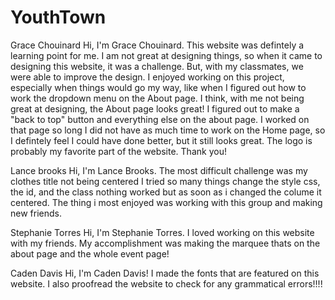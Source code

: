 # YouthTown


Grace Chouinard
    Hi, I'm Grace Chouinard. This website was defintely a learning point for me. I am not great at designing things, so when it came to designing this website, it was a challenge. But, with my classmates, we were able to improve the design. I enjoyed working on this project, especially when things would go my way, like when I figured out how to work the dropdown menu on the About page. I think, with me not being great at designing, the About page looks great! I figured out to make a "back to top" button and everything else on the about page. I worked on that page so long I did not have as much time to work on the Home page, so I defintely feel I could have done better, but it still looks great. The logo is probably my favorite part of the website. Thank you!




Lance brooks 
Hi, I'm Lance Brooks. The most difficult challenge was my clothes title not being centered I tried so many things change the style css, the id, and the class nothing worked but as soon as i changed the colume it centered. The thing i most enjoyed was working with this group and making new friends.



Stephanie Torres
Hi, I'm Stephanie Torres. I loved working on this website with my friends. My accomplishment was making the marquee thats on the about page and the whole event page!


Caden Davis
Hi, I'm Caden Davis! I made the fonts that are featured on this website. I also proofread the website to check for any grammatical errors!!!!